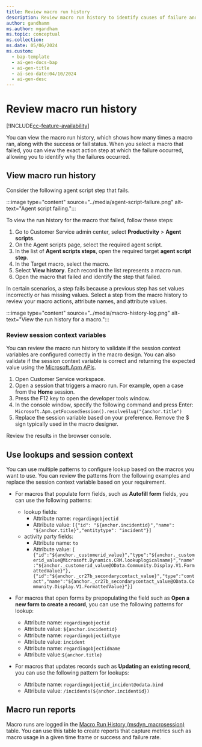 ```yaml
---
title: Review macro run history
description: Review macro run history to identify causes of failure and view exact action step at which failure occurred.
author: gandhamm
ms.author: mgandham
ms.topic: conceptual
ms.collection:
ms.date: 05/06/2024
ms.custom:
  - bap-template
  - ai-gen-docs-bap
  - ai-gen-title
  - ai-seo-date:04/10/2024
  - ai-gen-desc
---
```


# Review macro run history

[!INCLUDE[cc-feature-availability](../../includes/cc-feature-availability.md)]

You can view the macro run history, which shows how many times a macro ran, along with the success or fail status. When you select a macro that failed, you can view the exact action step at which the failure occurred, allowing you to identify why the failures occurred.

## View macro run history

Consider the following agent script step that fails.

 :::image type="content" source="../media/agent-script-failure.png" alt-text="Agent script failing.":::

To view the run history for the macro that failed, follow these steps:

1. Go to Customer Service admin center, select **Productivity** > **Agent scripts**.  
1. On the Agent scripts page, select the required agent script.
1. In the list of **Agent scripts steps**, open the required target **agent script step**. 
1. In the Target macro, select the macro. 
1. Select **View history**. Each record in the list represents a macro run. 
1. Open the macro that failed and identify the step that failed.  
 
In certain scenarios, a step fails because a previous step has set values incorrectly or has missing values. Select a step from the macro history to review your macro actions, attribute names, and attribute values.

 :::image type="content" source="../media/macro-history-log.png" alt-text="View the run history for a macro.":::

### Review session context variables 
 
You can review the macro run history to validate if the session context variables are configured correctly in the macro design. You can also validate if the session context variable is correct and returning the expected value using the [Microsoft.Apm APIs](../develop/microsoft-apm.md). 
 
1. Open Customer Service workspace.
2. Open a session that triggers a macro run. For example, open a case from the **Home** session. 
3. Press the F12 key to open the developer tools window. 
4. In the console window, specify the following command and press Enter: `Microsoft.Apm.getFocusedSession().resolveSlug("{anchor.title")`
5. Replace the session variable based on your preference. Remove the $ sign typically used in the macro designer. 

Review the results in the browser console. 
 
## Use lookups and session context 

You can use multiple patterns to configure lookup based on the macros you want to use. You can review the patterns from the following examples and replace the session context variable based on your requirement.  

- For macros that populate form fields, such as **Autofill form** fields, you can use the following patterns:
  - lookup fields:
       - Attribute name:  `regardingobjectid ` 
       - Attribute value:  `[{"id": "${anchor.incidentid}","name": "${anchor.title}","entitytype": "incident"}]  `
  - activity party fields: 
      - Attribute name:  `to `
     - Attribute value: `[ {"id":"${anchor._customerid_value}","type":"${anchor._customerid_value@Microsoft.Dynamics.CRM.lookuplogicalname}","name":"${anchor._customerid_value@OData.Community.Display.V1.FormattedValue}"}, {"id":"${anchor._cr27b_secondarycontact_value}","type":"contact","name":"${anchor._cr27b_secondarycontact_value@OData.Community.Display.V1.FormattedValue}"}] `
- For macros that open forms by prepopulating the field such as **Open a new form to create a record**, you can use the following patterns for lookup: 

  - Attribute name: `regardingobjectid `
  - Attribute value: `${anchor.incidentid}` 
  - Attribute name: `regardingobjectidtype `
  - Attribute value: `incident` 
  - Attribute name: `regardingobjectidname` 
  - Attribute value:`${anchor.title} `
- For macros that updates records such as **Updating an existing record**, you can use the following pattern for lookups: 
  - Attribute name: `regardingobjectid_incident@odata.bind `
  - Attribute value: `/incidents(${anchor.incidentid}) `

## Macro run reports

Macro runs are logged in the [Macro Run History (msdyn_macrosession)](../../developer/entities/msdyn_macrosession.md) table. You can use this table to create reports that capture metrics such as macro usage in a given time frame or success and failure rate.

